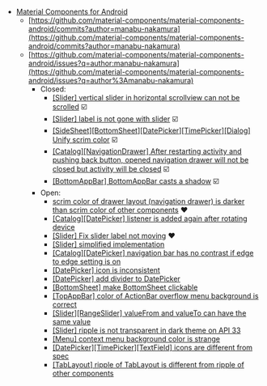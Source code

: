 - [Material Components for Android](https://github.com/material-components/material-components-android)
  - [https://github.com/material-components/material-components-android/commits?author=manabu-nakamura](https://github.com/material-components/material-components-android/commits?author=manabu-nakamura)
  - [https://github.com/material-components/material-components-android/issues?q=author:manabu-nakamura](https://github.com/material-components/material-components-android/issues?q=author%3Amanabu-nakamura)
    - Closed:
      - [[Slider] vertical slider in horizontal scrollview can not be scrolled](https://github.com/material-components/material-components-android/issues/4510) :ballot_box_with_check:
      - [[Slider] label is not gone with slider](https://github.com/material-components/material-components-android/issues/4319) :ballot_box_with_check:
      - [[SideSheet][BottomSheet][DatePicker][TimePicker][Dialog] Unify scrim color](https://github.com/material-components/material-components-android/issues/3635) :ballot_box_with_check:
      - [[Catalog][NavigationDrawer] After restarting activity and pushing back button, opened navigation drawer will not be closed but activity will be closed](https://github.com/material-components/material-components-android/issues/3610) :ballot_box_with_check:
      - [[BottomAppBar] BottomAppBar casts a shadow](https://github.com/material-components/material-components-android/issues/2953) :ballot_box_with_check:
    - Open:
      - [scrim color of drawer layout (navigation drawer) is darker than scrim color of other components](https://issuetracker.google.com/issues/365245820) :hearts:
      - [[Catalog][DatePicker] listener is added again after rotating device](https://github.com/material-components/material-components-android/pull/4499)
      - [[Slider] Fix slider label not moving](https://github.com/material-components/material-components-android/pull/4364) :hearts:
      - [[Slider] simplified implementation](https://github.com/material-components/material-components-android/pull/4352)
      - [[Catalog][DatePicker] navigation bar has no contrast if edge to edge setting is on](https://github.com/material-components/material-components-android/issues/4501)
      - [[DatePicker] icon is inconsistent](https://github.com/material-components/material-components-android/issues/4485)
      - [[DatePicker] add divider to DatePicker](https://github.com/material-components/material-components-android/issues/4470)
      - [[BottomSheet] make BottomSheet clickable](https://github.com/material-components/material-components-android/pull/4351)
      - [[TopAppBar] color of ActionBar overflow menu background is correct](https://github.com/material-components/material-components-android/pull/4284)
      - [[Slider][RangeSlider] valueFrom and valueTo can have the same value](https://github.com/material-components/material-components-android/pull/4257)
      - [[Slider] ripple is not transparent in dark theme on API 33](https://github.com/material-components/material-components-android/issues/3988)
      - [[Menu] context menu background color is strange](https://github.com/material-components/material-components-android/issues/3969)
      - [[DatePicker][TimePicker][TextField] icons are different from spec](https://github.com/material-components/material-components-android/issues/3961)
      - [[TabLayout] ripple of TabLayout is different from ripple of other components](https://github.com/material-components/material-components-android/issues/3157)

<!--
## Hi there 👋

**manabu-nakamura/manabu-nakamura** is a ✨ _special_ ✨ repository because its `README.md` (this file) appears on your GitHub profile.

Here are some ideas to get you started:

- 🔭 I’m currently working on ...
- 🌱 I’m currently learning ...
- 👯 I’m looking to collaborate on ...
- 🤔 I’m looking for help with ...
- 💬 Ask me about ...
- 📫 How to reach me: ...
- 😄 Pronouns: ...
- ⚡ Fun fact: ...
-->

